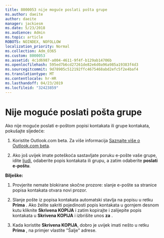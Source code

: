 ```yaml
---
title: 8000053 nije moguće poslati pošta grupe
ms.author: daeite
author: daeite
manager: jackiesm
ms.date: 5/23/2018
ms.audience: Admin
ms.topic: article
ROBOTS: NOINDEX, NOFOLLOW
localization_priority: Normal
ms.collection: Adm_O365
ms.custom: 8000053
ms.assetid: 4c1d6987-a004-4611-9f4f-b129ab14706b
ms.openlocfilehash: 595ed7b6cd27261de82e6d0a96a985a19383f4d3
ms.sourcegitcommit: 9d78905c512192ffc4675468abd2efc5f2e4baf4
ms.translationtype: MT
ms.contentlocale: hr-HR
ms.lasthandoff: 04/23/2019
ms.locfileid: "32423859"
---
```

# <a name="unable-to-send-group-emails"></a>Nije moguće poslati pošta grupe

Ako nije moguće poslati e-poštom popisi kontakata ili grupe kontakata, pokušajte sljedeće:
  
1. Koristite Outlook.com beta. Za više informacija [Saznajte više o Outlook.com beta](https://support.office.com/article/e2261c7f-d413-4084-8f22-21282f42d8cf).
    
2. Ako još uvijek imate poteškoća sastavljate poruku e-pošte vaše grupe, idite [ljudi](https://outlook.live.com/people/), odaberite popis kontakata ili grupu, a zatim odaberite **poslati e-poštu**.
    
 **Bilješke:**
  
1. Provjerite nemate blokirane skočne prozore: slanje e-pošte sa stranice popisa kontakata otvara novi prozor.
    
2. Slanje pošte iz popisa kontakata automatski stavlja na popisu u retku **Prima** . Ako želite sakriti pojedinosti popis kontakata u gornjem desnom kutu kliknite **Skrivena KOPIJA** i zatim kopirajte i zalijepite popis kontakata u **Skrivena KOPIJA** i izbrišite unos **za** . 
    
3. Kada koristite **Skrivena KOPIJA**, dobro je uvijek imati nešto u retku **Prima** , na primjer vlastite "Šalje" adrese. 
    

